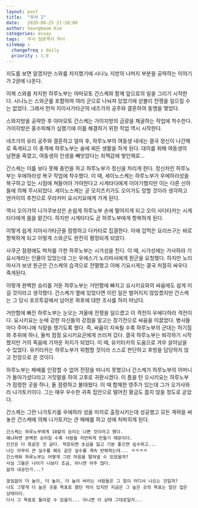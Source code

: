 ```yaml
---
layout: post
title:  "무사 2"
date:   2020-08-25 21:28:00
author: Seungbeom Kim
categories: essay
tags:	무사 일본역사 역사
sitemap :
  changefreq : daily
  priority : 1.0
---
```


지도를 보면 알겠지만 스와를 차지했기에 시나노 지방의 나머지 부분을 공략하는 이야기가 2권에 나온다.

이제 스와를 차지한 하루노부는 야마모토 간스케와 함께 앞으로의 일을 그리기 시작한다. 시나노는 스와군를 포함하여 여러 군으로 나눠져 있었기에 섣불리 전쟁을 일으킬 수는 없었다. 그래서 먼저 지이사가타군의 네즈가의 공주와 결혼하여 동맹을 맺었다.

스와지방을 공략한 후 야마모토 간스케는 가이지방의 금광을 채굴하는 작업에 착수한다. 가이지방은 홍수피해가 심했기에 이를 해결하기 위한 작업 역시 시작한다.

네즈가의 유리 공주와 결혼하고 얼마 후, 하루노부의 여동생 네네는 결국 정신이 나간채로 죽게되고 이 충격에 하루노부는 술에 찌든 생활을 하게 된다. 대의를 위해 여동생의 남편을 죽였고, 여동생의 인생을 빼앗았다는 죄책감에 쌓인채로...

간스케는 이를 보다 못해 충언을 하고 하루노부가 정신을 차리게 한다. 정신차린 하루노부는 우에하라성 복구 작업에 착수했다. 이 때, 세이노스케는 하루노부가 우에하라성을 복구하고 있는 시점에 쳐들어야 가야한다고 시게타다에게 이야기했지만 이는 다른 신하들에 의해 무시되었다. 세이노스케는 곧 모지츠키가도 오이가도 망할 것이라 생각하고 덴카이의 추천으로 무라카미 요시키요에게 가게 된다.

역시 오이가의 나가쿠보성은 손쉽게 하루노부 손에 떨어지게 되고 오이 사다타카는 시게타다에게 몸을 맡긴다. 하지만 시게타다도 곧 하루노부에게 항복하게 된다.

이렇게 쉽게 지아사가타군을 점령하고 다카타로 집결한다. 이에 겁먹은 요리쓰구는 바로 항복하게 되고 이렇게 스와군도 완전히 평정되게 되었다.

사쿠군 점령에도 박차를 가한 하루노부는 시가성을 친다. 이 때, 시가성에는 가사하라 기요시게라는 인물이 있었는데 그는 우에스기 노리마사에게 원군을 요청했다. 하지만 노리마사가 보낸 원군은 간스케의 습격으로 전멸했고 이에 기요시게는 결국 처절히 싸우다 죽게된다.

이렇게 완벽한 승리를 거둔 하루노부는 거만함에 빠지고 요시키요와의 싸움에도 쉽게 이길 것이라고 생각했다. 간스케가 옆에 있었다면 이런 일은 벌어지지 않았곘지만 간스케는 그 당시 포르투갈에서 넘어온 화포에 대한 조사를 하러 떠났다.

거만함에 빠진 하루노부는 눈오는 겨울에 전쟁을 일으켰고 이 격전이 우에다하라 격전이다. 요시키요는 눈에 강한 자신들의 강점을 알고는 장기전으로 싸움을 이끌었다. 병사들 마다 주머니에 식량을 챙기도록 했다. 즉, 싸움이 지속될 수록 하루노부의 군대는 허기짐와 추위에 하나, 둘씩 점점 요시키요군에게 쓰러져 갔다. 결국 하루노부는 퇴각하기 시작했지만 거의 죽음에 가까운 처지가 되었다. 이 때, 유키타카의 도움으로 겨우 살아남을 수 있었다. 유키타카는 하루노부가 위험할 것이라 스스로 판단하고 후방을 담당하지 않고 전장으로 온 것이다.

하루노부는 패배를 인정할 수 없어 전장을 떠나지 못했으나 간스케가 하루노부의 어머니가 돌아가셨다라고 거짓말을 하여 고후로 귀환시켰다. 이 틈을 탄 오시키요는 하루노부가 점령한 곳을 하나, 둘 점령하고 불태웠다. 이 때 함께한 영주가 있는데 그가 오가사와라 나가토키이다. 그는 매우 우수한 귀족 집안으로 떨어진 황금도 줍지 않을 정도로 곧았다.

간스케는 그런 나가토키를 우에하라 성을 미끼로 출정시키는데 성공했고 모든 계략을 써놓은 간스케에 의해 나가토키는 큰 패배를 하고 성에 처박히게 된다.

```
간스케는 하루노부에게 10할의 승리는 나쁜 것이라고 했다.
왜냐하면 완벽한 승리일 수록 사람을 자만하게 만들기 때문이다.
인간은 다 똑같은 것 같다. 적응되면 초심을 잃고 기분 좋으면 실수하고...
나는 아무리 큰 실수를 해도 같은 실수를 계속 반복하는데... ㅋㅋㅋㅋ
간스케와 하루노부는 어떻게 그런 마음을 떨쳐낼 수 있었을까?
사실 그들은 나이가 나보다 조금, 아니면 아주 많다.
삶의 내공인가...?

끊임없이 더 높이, 더 높이, 더 높이 바라는 사람들은 그 힘이 어디서 나오는 것일까?
나도 그렇게 더 높은 곳을 목표로 했던 적이 있지만 지금은 그 높은 곳의 목표는 일단 접은 상태이다.
다시 그 목표로 돌아갈 수 있을지... 아니면 이 상태 그대로일지...
```
